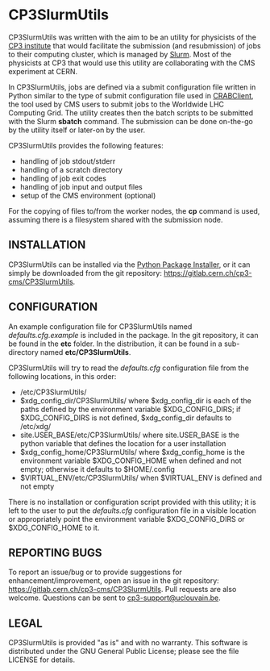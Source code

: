 CP3SlurmUtils
=============

CP3SlurmUtils was written with the aim to be an utility for physicists of the
[CP3 institute](https://uclouvain.be/en/research-institutes/irmp/cp3) that would
facilitate the submission (and resubmission) of jobs to their computing cluster,
which is managed by [Slurm](https://slurm.schedmd.com/documentation.html). Most
of the physicists at CP3 that would use this utility are collaborating with the
CMS experiment at CERN.

In CP3SlurmUtils, jobs are defined via a submit configuration file written in
Python similar to the type of submit configuration file used in [CRABClient](https://github.com/dmwm/CRABClient),
the tool used by CMS users to submit jobs to the Worldwide LHC Computing Grid.
The utility creates then the batch scripts to be submitted with the Slurm __sbatch__ command.
The submission can be done on-the-go by the utility itself or later-on by the user.

CP3SlurmUtils provides the following features:

- handling of job stdout/stderr
- handling of a scratch directory
- handling of job exit codes
- handling of job input and output files
- setup of the CMS environment (optional)

For the copying of files to/from the worker nodes, the __cp__ command is used,
assuming there is a filesystem shared with the submission node.

## INSTALLATION

CP3SlurmUtils can be installed via the [Python Package Installer](https://pip.pypa.io/en/stable/),
or it can simply be downloaded from the git repository:
https://gitlab.cern.ch/cp3-cms/CP3SlurmUtils.

## CONFIGURATION

An example configuration file for CP3SlurmUtils named _defaults.cfg.example_
is included in the package. In the git repository, it can be found in the
__etc__ folder. In the distribution, it can be found in a sub-directory named
__etc/CP3SlurmUtils__.

CP3SlurmUtils will try to read the _defaults.cfg_ configuration file from the
following locations, in this order:

- /etc/CP3SlurmUtils/
- $xdg_config_dir/CP3SlurmUtils/ where $xdg_config_dir is each of the paths
  defined by the environment variable $XDG_CONFIG_DIRS; if $XDG_CONFIG_DIRS is
  not defined, $xdg_config_dir defaults to /etc/xdg/
- site.USER_BASE/etc/CP3SlurmUtils/ where site.USER_BASE is the python variable
  that defines the location for a user installation
- $xdg_config_home/CP3SlurmUtils/ where $xdg_config_home is the environment
  variable $XDG_CONFIG_HOME when defined and not empty; otherwise it defaults to
  $HOME/.config
- $VIRTUAL_ENV/etc/CP3SlurmUtils/ when $VIRTUAL_ENV is defined and not empty 

There is no installation or configuration script provided with this utility;
it is left to the user to put the _defaults.cfg_ configuration file in a visible
location or appropriately point the environment variable $XDG_CONFIG_DIRS or
$XDG_CONFIG_HOME to it.

## REPORTING BUGS

To report an issue/bug or to provide suggestions for enhancement/improvement,
open an issue in the git repository: https://gitlab.cern.ch/cp3-cms/CP3SlurmUtils.
Pull requests are also welcome.
Questions can be sent to cp3-support@uclouvain.be.

## LEGAL

CP3SlurmUtils is provided "as is" and with no warranty. This software is
distributed under the GNU General Public License; please see the file LICENSE
for details.
